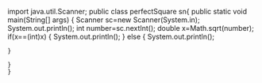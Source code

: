    import java.util.Scanner;
    public class perfectSquare 
    sn{
	public static void main(String[] args) {
	  Scanner sc=new Scanner(System.in);
	  System.out.println();
	  int number=sc.nextInt();
	  double x=Math.sqrt(number);
	  if(x==(int)x)
	  {
		System.out.println();
	  }
	  else
	  {
		System.out.println();

	}

	}
    }
